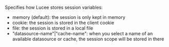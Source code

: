 Specifies how Lucee stores session variables:
- memory (default): the session is only kept in memory
- cookie: the session is stored in the client cookie
- file: the session is stored in a local file
- "datasource-name"|"cache-name": when you select a name of an available datasource or cache, the session scope will be stored in there
